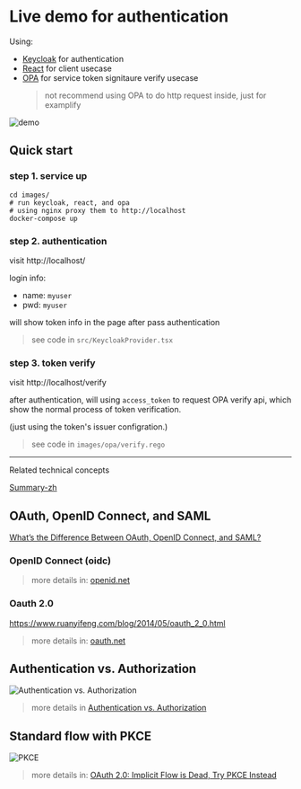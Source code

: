 # Live demo for authentication

Using: 
- [Keycloak](https://www.keycloak.org/) for authentication
- [React](https://reactjs.org/) for client usecase
- [OPA](https://www.openpolicyagent.org/) for service token signitaure verify usecase
    > not recommend using OPA to do http request inside, just for examplify

![demo](http://media.newbmiao.com/tech/kecloak-authN.gif)

## Quick start

### step 1. service up

```shell
cd images/
# run keycloak, react, and opa
# using nginx proxy them to http://localhost 
docker-compose up
```

### step 2. authentication

visit http://localhost/

login info: 
- name: `myuser`
- pwd: `myuser`

will show token info in the page after pass authentication

> see code in `src/KeycloakProvider.tsx`

### step 3. token verify

visit http://localhost/verify

after authentication, will using `access_token` to request OPA verify api,
which show the normal process of token verification.

(just using the token's issuer configration.)

> see code in `images/opa/verify.rego`

----

Related technical concepts

[Summary-zh](http://blog.newbmiao.com/2021/09/19/tech-behind-authentication.html)

## OAuth, OpenID Connect, and SAML

[What’s the Difference Between OAuth, OpenID Connect, and SAML?](https://www.okta.com/identity-101/whats-the-difference-between-oauth-openid-connect-and-saml/)

### OpenID Connect (oidc)
> more details in: [openid.net](https://openid.net/connect/)

### Oauth 2.0
https://www.ruanyifeng.com/blog/2014/05/oauth_2_0.html

> more details in: [oauth.net](https://oauth.net/2/)

## Authentication vs. Authorization

![Authentication vs. Authorization](https://www.okta.com/sites/default/files/styles/1640w_scaled/public/media/image/2020-10/Authentication_vs_Authorization.png?itok=uBFRCfww)
> more details in [Authentication vs. Authorization](https://www.okta.com/identity-101/authentication-vs-authorization)


## Standard flow with PKCE

![PKCE](https://blog.postman.com/wp-content/uploads/2020/06/image6.png)

> more details in: [OAuth 2.0: Implicit Flow is Dead, Try PKCE Instead](https://blog.postman.com/pkce-oauth-how-to/)

